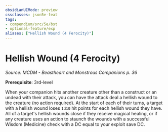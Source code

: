 ```yaml
---
obsidianUIMode: preview
cssclasses: json5e-feat
tags:
- compendium/src/5e/bst
- optional-feature/exp
aliases: ["Hellish Wound (4 Ferocity)"]
---
```

# Hellish Wound (4 Ferocity)
*Source: MCDM - Beastheart and Monstrous Companions p. 36*  

**Prerequisite**: 3rd-level

When your companion hits another creature other than a construct or an undead with their attack, you can have the attack deal a hellish wound to the creature (no action required). At the start of each of their turns, a target with a hellish wound loses `1d10` hit points for each hellish wound they have. All of a target's hellish wounds close if they receive magical healing, or if any creature uses an action to staunch the wounds with a successful Wisdom (Medicine) check with a DC equal to your exploit save DC.